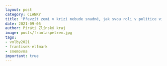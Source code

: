 ```yaml
---
layout: post
category: CLANKY
title: 'Převzít zemi v krizi nebude snadné, jak svou roli v politice vidí zkušení poslanci František Elfmark a Petr Gazdík?'
date: 2021-09-05
author: Piráti Zlínský kraj
image: posts/frantaspetrem.jpg
tags: 
- volby2021
- frantisek-elfmark
- snemovna
important: true
---
```


